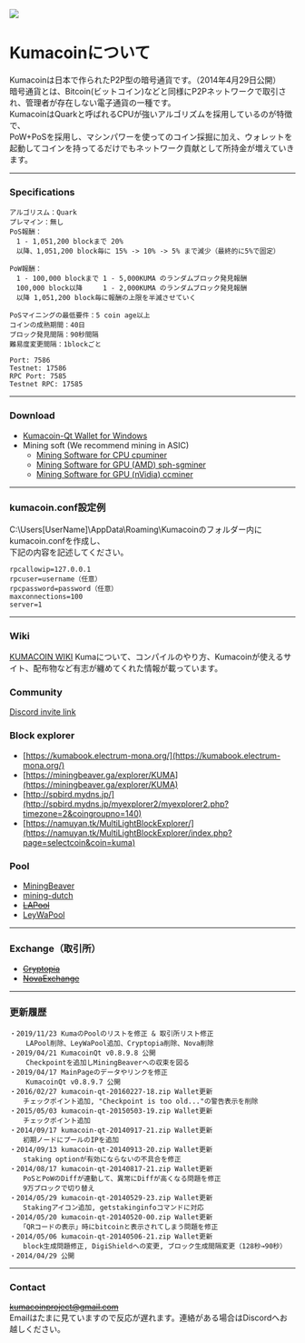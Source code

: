 ![](https://raw.githubusercontent.com/kumacoinproject/kumacoin/master/src/qt/res/images/splash.png)
# Kumacoinについて
Kumacoinは日本で作られたP2P型の暗号通貨です。（2014年4月29日公開）<br>
暗号通貨とは、Bitcoin(ビットコイン)などと同様にP2Pネットワークで取引され、管理者が存在しない電子通貨の一種です。<br>
KumacoinはQuarkと呼ばれるCPUが強いアルゴリズムを採用しているのが特徴で、<br>
PoW+PoSを採用し、マシンパワーを使ってのコイン採掘に加え、ウォレットを起動してコインを持ってるだけでもネットワーク貢献として所持金が増えていきます。

***

### Specifications
```
アルゴリスム：Quark
プレマイン：無し 
PoS報酬： 
　1 - 1,051,200 blockまで 20%
　以降、1,051,200 block毎に 15% -> 10% -> 5% まで減少（最終的に5%で固定）　

PoW報酬： 
　1 - 100,000 blockまで 1 - 5,000KUMA のランダムブロック発見報酬 
　100,000 block以降     1 - 2,000KUMA のランダムブロック発見報酬 
　以降 1,051,200 block毎に報酬の上限を半減させていく 

PoSマイニングの最低要件：5 coin age以上 
コインの成熟期間：40日 
ブロック発見間隔：90秒間隔 
難易度変更間隔：1blockごと

Port: 7586
Testnet: 17586 
RPC Port: 7585
Testnet RPC: 17585
```

***

### Download
* [Kumacoin-Qt Wallet for Windows](https://github.com/kumacoinproject/kumacoin/releases)
* Mining soft (We recommend mining in ASIC)
    * [Mining Software for CPU cpuminer](http://sourceforge.net/projects/philosopherstone/files/QRK/)
    * [Mining Software for GPU (AMD) sph-sgminer](https://bitcointalk.org/index.php?topic=475795.0)
    * [Mining Software for GPU (nVidia) ccminer](https://github.com/cbuchner1/ccminer/releases)

***

### kumacoin.conf設定例
C:\Users\[UserName]\AppData\Roaming\Kumacoinのフォルダー内にkumacoin.confを作成し、<br>
下記の内容を記述してください。
```
rpcallowip=127.0.0.1
rpcuser=username（任意）
rpcpassword=password（任意）
maxconnections=100
server=1
```

***

### Wiki
[KUMACOIN WIKI](http://h2a.sakura.ne.jp/kumawiki/index.php)
Kumaについて、コンパイルのやり方、Kumacoinが使えるサイト、配布物など有志が纏めてくれた情報が載っています。

### Community
[Discord invite link](https://discord.gg/KpJ4Y2u)

### Block explorer
* [https://kumabook.electrum-mona.org/](https://kumabook.electrum-mona.org/)
* [https://miningbeaver.ga/explorer/KUMA](https://miningbeaver.ga/explorer/KUMA)
* [http://spbird.mydns.jp/](http://spbird.mydns.jp/myexplorer2/myexplorer2.php?timezone=2&coingroupno=140)
* [https://namuyan.tk/MultiLightBlockExplorer/](https://namuyan.tk/MultiLightBlockExplorer/index.php?page=selectcoin&coin=kuma)

### Pool
* [MiningBeaver](https://miningbeaver.ga/)
* [mining-dutch](https://www.mining-dutch.nl/)
* ~~[LAPool](https://lapool.me/)~~
* [LeyWaPool](https://leywapool.com/)

***

### Exchange（取引所）
* ~~[Cryptopia](https://www.cryptopia.co.nz/Exchange/?market=KUMA_BTC)~~
* ~~[NovaExchange](https://novaexchange.com/market/BTC_KUMA/)~~

***

### 更新履歴
```
・2019/11/23 KumaのPoolのリストを修正 & 取引所リスト修正
    LAPool削除、LeyWaPool追加、Cryptopia削除、Nova削除
・2019/04/21 KumacoinQt v0.8.9.8 公開
    Checkpointを追加しMiningBeaverへの収束を図る
・2019/04/17 MainPageのデータやリンクを修正
    KumacoinQt v0.8.9.7 公開
・2016/02/27 kumacoin-qt-20160227-18.zip Wallet更新
　　チェックポイント追加, "Checkpoint is too old..."の警告表示を削除
・2015/05/03 kumacoin-qt-20150503-19.zip Wallet更新
　　チェックポイント追加
・2014/09/17 kumacoin-qt-20140917-21.zip Wallet更新
　　初期ノードにプールのIPを追加
・2014/09/13 kumacoin-qt-20140913-20.zip Wallet更新
　　staking optionが有効にならないの不具合を修正
・2014/08/17 kumacoin-qt-20140817-21.zip Wallet更新
　　PoSとPoWのDiffが連動して、異常にDiffが高くなる問題を修正
　　9万ブロックで切り替え
・2014/05/29 kumacoin-qt-20140529-23.zip Wallet更新
　　Stakingアイコン追加, getstakinginfoコマンドに対応
・2014/05/20 kumacoin-qt-20140520-00.zip Wallet更新
　　「QRコードの表示」時にbitcoinと表示されてしまう問題を修正
・2014/05/06 kumacoin-qt-20140506-21.zip Wallet更新
　　block生成問題修正, DigiShieldへの変更, ブロック生成間隔変更（128秒→90秒）
・2014/04/29 公開
```

***

### Contact
~~kumacoinproject@gmail.com~~<br>
Emailはたまに見ていますので反応が遅れます。連絡がある場合はDiscordへお越しください。
